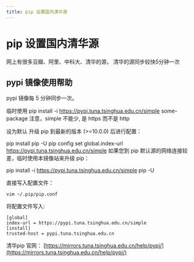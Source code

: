 ```yaml
---
title: pip 设置国内清华源
---
```


# pip 设置国内清华源

网上有很多豆瓣、阿里、中科大、清华的源，
清华的源同步较快5分钟一次

## pypi 镜像使用帮助
pypi 镜像每 5 分钟同步一次。

临时使用
pip install -i https://pypi.tuna.tsinghua.edu.cn/simple some-package
注意，simple 不能少, 是 https 而不是 http

设为默认
升级 pip 到最新的版本 (>=10.0.0) 后进行配置：

pip install pip -U
pip config set global.index-url https://pypi.tuna.tsinghua.edu.cn/simple
如果您到 pip 默认源的网络连接较差，临时使用本镜像站来升级 pip：

pip install -i https://pypi.tuna.tsinghua.edu.cn/simple pip -U

直接写入配置文件：
```
vim ~/.pip/pip.conf
```
将配置文件写入:
```
[global]
index-url = https://pypi.tuna.tsinghua.edu.cn/simple
[install]
trusted-host = pypi.tuna.tsinghua.edu.cn
```

清华pip 官网：
[https://mirrors.tuna.tsinghua.edu.cn/help/pypi/](https://mirrors.tuna.tsinghua.edu.cn/help/pypi/)


